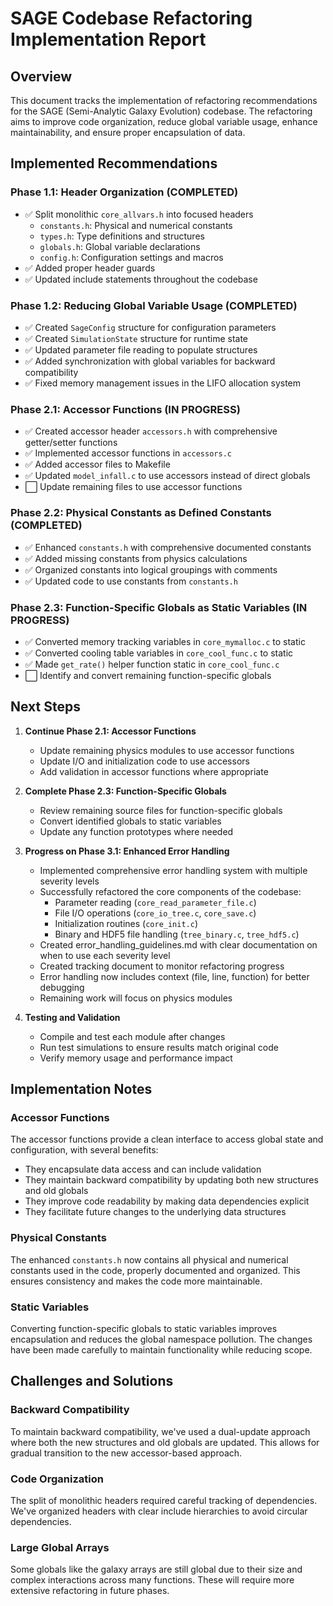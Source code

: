 # SAGE Codebase Refactoring Implementation Report

## Overview

This document tracks the implementation of refactoring recommendations for the SAGE (Semi-Analytic Galaxy Evolution) codebase. The refactoring aims to improve code organization, reduce global variable usage, enhance maintainability, and ensure proper encapsulation of data.

## Implemented Recommendations

### Phase 1.1: Header Organization (COMPLETED)
- ✅ Split monolithic `core_allvars.h` into focused headers
  - `constants.h`: Physical and numerical constants
  - `types.h`: Type definitions and structures
  - `globals.h`: Global variable declarations
  - `config.h`: Configuration settings and macros
- ✅ Added proper header guards
- ✅ Updated include statements throughout the codebase

### Phase 1.2: Reducing Global Variable Usage (COMPLETED)
- ✅ Created `SageConfig` structure for configuration parameters
- ✅ Created `SimulationState` structure for runtime state
- ✅ Updated parameter file reading to populate structures
- ✅ Added synchronization with global variables for backward compatibility
- ✅ Fixed memory management issues in the LIFO allocation system

### Phase 2.1: Accessor Functions (IN PROGRESS)
- ✅ Created accessor header `accessors.h` with comprehensive getter/setter functions
- ✅ Implemented accessor functions in `accessors.c`
- ✅ Added accessor files to Makefile
- ✅ Updated `model_infall.c` to use accessors instead of direct globals
- ⬜ Update remaining files to use accessor functions

### Phase 2.2: Physical Constants as Defined Constants (COMPLETED)
- ✅ Enhanced `constants.h` with comprehensive documented constants
- ✅ Added missing constants from physics calculations
- ✅ Organized constants into logical groupings with comments
- ✅ Updated code to use constants from `constants.h`

### Phase 2.3: Function-Specific Globals as Static Variables (IN PROGRESS)
- ✅ Converted memory tracking variables in `core_mymalloc.c` to static
- ✅ Converted cooling table variables in `core_cool_func.c` to static
- ✅ Made `get_rate()` helper function static in `core_cool_func.c`
- ⬜ Identify and convert remaining function-specific globals

## Next Steps

1. **Continue Phase 2.1: Accessor Functions**
   - Update remaining physics modules to use accessor functions
   - Update I/O and initialization code to use accessors
   - Add validation in accessor functions where appropriate

2. **Complete Phase 2.3: Function-Specific Globals**
   - Review remaining source files for function-specific globals
   - Convert identified globals to static variables
   - Update any function prototypes where needed

3. **Progress on Phase 3.1: Enhanced Error Handling**
   - Implemented comprehensive error handling system with multiple severity levels
   - Successfully refactored the core components of the codebase:
     - Parameter reading (`core_read_parameter_file.c`)
     - File I/O operations (`core_io_tree.c`, `core_save.c`)
     - Initialization routines (`core_init.c`)
     - Binary and HDF5 file handling (`tree_binary.c`, `tree_hdf5.c`)
   - Created error_handling_guidelines.md with clear documentation on when to use each severity level
   - Created tracking document to monitor refactoring progress
   - Error handling now includes context (file, line, function) for better debugging
   - Remaining work will focus on physics modules

3. **Testing and Validation**
   - Compile and test each module after changes
   - Run test simulations to ensure results match original code
   - Verify memory usage and performance impact

## Implementation Notes

### Accessor Functions
The accessor functions provide a clean interface to access global state and configuration, with several benefits:
- They encapsulate data access and can include validation
- They maintain backward compatibility by updating both new structures and old globals
- They improve code readability by making data dependencies explicit
- They facilitate future changes to the underlying data structures

### Physical Constants
The enhanced `constants.h` now contains all physical and numerical constants used in the code, properly documented and organized. This ensures consistency and makes the code more maintainable.

### Static Variables
Converting function-specific globals to static variables improves encapsulation and reduces the global namespace pollution. The changes have been made carefully to maintain functionality while reducing scope.

## Challenges and Solutions

### Backward Compatibility
To maintain backward compatibility, we've used a dual-update approach where both the new structures and old globals are updated. This allows for gradual transition to the new accessor-based approach.

### Code Organization
The split of monolithic headers required careful tracking of dependencies. We've organized headers with clear include hierarchies to avoid circular dependencies.

### Large Global Arrays
Some globals like the galaxy arrays are still global due to their size and complex interactions across many functions. These will require more extensive refactoring in future phases.
